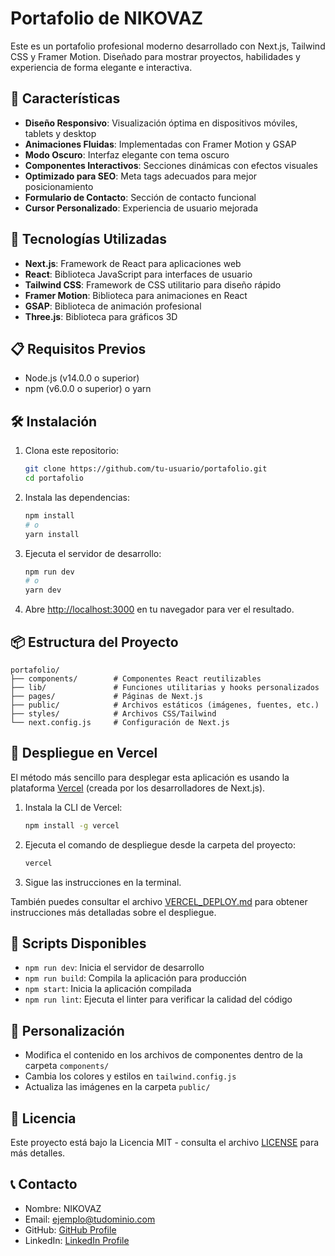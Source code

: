 # Portafolio de NIKOVAZ

Este es un portafolio profesional moderno desarrollado con Next.js, Tailwind CSS y Framer Motion. Diseñado para mostrar proyectos, habilidades y experiencia de forma elegante e interactiva.

## 🚀 Características

- **Diseño Responsivo**: Visualización óptima en dispositivos móviles, tablets y desktop
- **Animaciones Fluidas**: Implementadas con Framer Motion y GSAP
- **Modo Oscuro**: Interfaz elegante con tema oscuro
- **Componentes Interactivos**: Secciones dinámicas con efectos visuales
- **Optimizado para SEO**: Meta tags adecuados para mejor posicionamiento
- **Formulario de Contacto**: Sección de contacto funcional
- **Cursor Personalizado**: Experiencia de usuario mejorada

## 🔧 Tecnologías Utilizadas

- **Next.js**: Framework de React para aplicaciones web
- **React**: Biblioteca JavaScript para interfaces de usuario
- **Tailwind CSS**: Framework de CSS utilitario para diseño rápido
- **Framer Motion**: Biblioteca para animaciones en React
- **GSAP**: Biblioteca de animación profesional
- **Three.js**: Biblioteca para gráficos 3D

## 📋 Requisitos Previos

- Node.js (v14.0.0 o superior)
- npm (v6.0.0 o superior) o yarn

## 🛠️ Instalación

1. Clona este repositorio:
   ```bash
   git clone https://github.com/tu-usuario/portafolio.git
   cd portafolio
   ```

2. Instala las dependencias:
   ```bash
   npm install
   # o
   yarn install
   ```

3. Ejecuta el servidor de desarrollo:
   ```bash
   npm run dev
   # o
   yarn dev
   ```

4. Abre [http://localhost:3000](http://localhost:3000) en tu navegador para ver el resultado.

## 📦 Estructura del Proyecto

```
portafolio/
├── components/        # Componentes React reutilizables
├── lib/               # Funciones utilitarias y hooks personalizados
├── pages/             # Páginas de Next.js
├── public/            # Archivos estáticos (imágenes, fuentes, etc.)
├── styles/            # Archivos CSS/Tailwind
└── next.config.js     # Configuración de Next.js
```

## 🚀 Despliegue en Vercel

El método más sencillo para desplegar esta aplicación es usando la plataforma [Vercel](https://vercel.com) (creada por los desarrolladores de Next.js).

1. Instala la CLI de Vercel:
   ```bash
   npm install -g vercel
   ```

2. Ejecuta el comando de despliegue desde la carpeta del proyecto:
   ```bash
   vercel
   ```

3. Sigue las instrucciones en la terminal.

También puedes consultar el archivo [VERCEL_DEPLOY.md](./VERCEL_DEPLOY.md) para obtener instrucciones más detalladas sobre el despliegue.

## 🔄 Scripts Disponibles

- `npm run dev`: Inicia el servidor de desarrollo
- `npm run build`: Compila la aplicación para producción
- `npm start`: Inicia la aplicación compilada
- `npm run lint`: Ejecuta el linter para verificar la calidad del código

## 🎨 Personalización

- Modifica el contenido en los archivos de componentes dentro de la carpeta `components/`
- Cambia los colores y estilos en `tailwind.config.js`
- Actualiza las imágenes en la carpeta `public/`

## 📝 Licencia

Este proyecto está bajo la Licencia MIT - consulta el archivo [LICENSE](LICENSE) para más detalles.

## 📞 Contacto

- Nombre: NIKOVAZ
- Email: ejemplo@tudominio.com
- GitHub: [GitHub Profile](https://github.com/tuusuario)
- LinkedIn: [LinkedIn Profile](https://linkedin.com/in/tuusuario)
